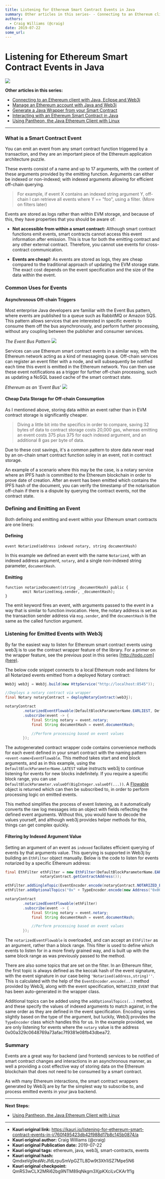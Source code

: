 ```yaml
---
title: Listening for Ethereum Smart Contract Events in Java
summary: Other articles in this series- - Connecting to an Ethereum client with Java, Eclipse and Web3j - Manage an Ethereum account with Java and Web3j - Generate a Java Wrapper from your Smart Contract - Interacting with an Ethereum Smart Contract in Java - Using Pantheon, the Java Ethereum Client with Linux What is a Smart Contract Event You can emit an event from any smart contract function triggered by a transaction, and they are an important piece of the Ethereum application architecture puzzle. Th
authors:
  - Craig Williams (@craig)
date: 2019-07-22
some_url: 
---
```


# Listening for Ethereum Smart Contract Events in Java

![](https://ipfs.infura.io/ipfs/QmeG7oWJ5J8ZHE2p22Ww3buyAxBgWfkNBTx8Xx761n7gsG)



**Other articles in this series:**
- [Connecting to an Ethereum client with Java, Eclipse and Web3j](https://kauri.io/article/b9eb647c47a546bc95693acc0be72546)
- [Manage an Ethereum account with Java and Web3j](https://kauri.io/article/925d923e12c543da9a0a3e617be963b4)
- [Generate a Java Wrapper from your Smart Contract](https://kauri.io/article/84475132317d4d6a84a2c42eb9348e4b)
- [Interacting with an Ethereum Smart Contract in Java](https://kauri.io/article/14dc434d11ef4ee18bf7d57f079e246e)
- [Using Pantheon, the Java Ethereum Client with Linux](https://kauri.io/article/276dd27f1458443295eea58403fd6965)

-------------------------------------------


### What is a Smart Contract Event

You can emit an event from any smart contract function triggered by a transaction, and they are an important piece of the Ethereum application architecture puzzle.

These events consist of a name and up to 17 arguments, with the content of these arguments provided by the emitting function.  Arguments can either be indexed or non-indexed; with indexed arguments allowing for efficient off-chain querying.

> For example, if event X contains an indexed string argument Y, off-chain I can retrieve all events where Y == "foo", using a filter. (More on filters later)

Events are stored as logs rather than within EVM storage, and because of this, they have properties that you should be aware of:

-   **Not accessible from within a smart contract:** Although smart contract functions emit events, smart contracts cannot access this event information after emission.  This is true for both the emitting contract and any other external contract. Therefore, you cannot use events for cross-contract communication.

-   **Events are cheap!:** As events are stored as logs, they are cheap compared to the traditional approach of updating the EVM storage state.  The exact cost depends on the event specification and the size of the data within the event.

### Common Uses for Events

#### Asynchronous Off-chain Triggers

Most enterprise Java developers are familiar with the Event Bus pattern, where events are published to a queue such as RabbitMQ or Amazon SQS.  This pattern allows services that are interested in specific events to consume them off the bus asynchronously, and perform further processing, without any coupling between the publisher and consumer services.

_The Event Bus Pattern_
![](https://api.dev2.kauri.io:443/ipfs/QmUwbWrK2kgPz2RpwghveWcgRQsH1BSiQhHtam6hFpxp1J)

Services can use Ethereum smart contract events in a similar way, with the Ethereum network acting as a kind of messaging queue.  Off-chain services can register an event filter with a node, and will subsequently be notified each time this event is emitted in the Ethereum network.  You can then use these event notifications as a trigger for further off-chain processing, such as updating a NoSQL based cache of the smart contract state.

_Ethereum as an 'Event Bus'_
![](https://api.dev2.kauri.io:443/ipfs/QmaMerpsdaU6xMT7QfJpfCa8ttZa9DuiGDrQaA7GzRiY9d)

#### Cheap Data Storage for Off-chain Consumption

As I mentioned above, storing data within an event rather than in EVM contract storage is significantly cheaper.

> Diving a little bit into the specifics in order to compare, saving 32 bytes of data to contract storage costs 20,000 gas, whereas emitting an event costs 375 plus 375 for each indexed argument, and an additional 8 gas per byte of data.

Due to these cost savings, it's a common pattern to store data never read by an on-chain smart contract function soley in an event, not in contract storage.

An example of a scenario where this may be the case, is a notary service where an IPFS hash is committed to the Ethereum blockchain in order to prove date of creation.  After an event has been emitted which contains the IPFS hash of the document, you can verify the timestamp of the notarisation off-chain if there is a dispute by querying the contract events, not the contract state.

### Defining and Emitting an Event

Both defining and emitting and event within your Ethereum smart contracts are one liners:

#### Defining

```
event Notarized(address indexed notary, string documentHash)
```

In this example we defined an event with the name `Notarized`, with an indexed address argument, `notary`,  and a single non-indexed string parameter, `documentHash`.

#### Emitting

```
function notarizeDocument(string _documentHash) public {
        emit Notarized(msg.sender, _documentHash);
}
```

The emit keyword fires an event, with arguments passed to the event in a way that is similar to function invocation.  Here, the notary address is set as the transaction sender address via `msg.sender`, and the `documentHash` is the same as the called function argument.

### Listening for Emitted Events with Web3j

By far the easiest way to listen for Ethereum smart contract events using web3j is to use the contract wrapper feature of the library.  For a primer on the wrapper feature, see the previous post in this series [http://todo.com](here).

The below code snippet connects to a local Ethereum node and listens for all Notarized events emitted from a deployed Notary contract:

```java
Web3j web3j = Web3j.build(new HttpService("http://localhost:8545"));

//Deploys a notary contract via wrapper
final Notary notaryContract = deployNotaryContract(web3j);

notaryContract
        .notarizedEventFlowable(DefaultBlockParameterName.EARLIEST, DefaultBlockParameterName.LATEST)
        .subscribe(event -> {
            final String notary = event.notary;
            final String documentHash = event.documentHash;

            //Perform processing based on event values
        });
```

The autogenerated contract wrapper code contains convenience methods for each event defined in your smart contract with the naming pattern `<event-name>EventFlowable`.  This method takes start and end block arguments, and as in this example, using the `DefaultBlockParameterName.LATEST` value instructs web3j to continue listening for events for new blocks indefinitely.  If you require a specific block range, you can use `DefaultBlockParameter.valueOf(BigInteger.valueOf(...))`.  A [Flowable](http://reactivex.io/RxJava/2.x/javadoc/io/reactivex/Flowable.html) object is returned which can then be subscribed to, in order to perform processing logic on emitted events.

This method simplifies the process of event listening, as it automatically converts the raw log messages into an object with fields reflecting the defined event arguments.  Without this, you would have to decode the values yourself, and although web3j provides helper methods for this, things can get complex quickly.

#### Filtering by Indexed Argument Value

Setting an argument of an event as `indexed` faciliates efficient querying of events by that arguments value.  This querying is supported in Web3j by building an `EthFilter` object manually.  Below is the code to listen for events notarized by a specific Ethereum address:

```java
final EthFilter ethFilter = new EthFilter(DefaultBlockParameterName.EARLIEST, DefaultBlockParameterName.LATEST,
                notaryContract.getContractAddress());

ethFilter.addSingleTopic(EventEncoder.encode(notaryContract.NOTARIZED_EVENT));
ethFilter.addOptionalTopics("0x" + TypeEncoder.encode(new Address("0x00a329c0648769a73afac7f9381e08fb43dbea72")));

notaryContract
        .notarizedEventFlowable(ethFilter)
        .subscribe(event -> {
            final String notary = event.notary;
            final String documentHash = event.documentHash;

            //Perform processing based on event values
        });
```

The `notarizedEventFlowable` is overloaded, and can accept an `EthFilter` as an argument, rather than a block range.  This filter is used to define which events to listen for in a more finely grained way, and is built up with the same block range as was previously passed to the method.

There are also some topics that are set on the filter.  In an Ethereum filter, the first topic is always defined as the keccak hash of the event signature, with the event signature in our case being `'Notarised(address,string)''`.  This is calculated with the help of the `EventEncoder.encode(..)` method provided by Web3j, along with the event specification, `NOTARIZED_EVENT` that has been auto-generated in the wrapper class.

Additional topics can be added using the `addOptionalTopics(..)` method, and these specify the values of indexed arguments to match against, in the same order as they are defined in the event specification.  Encoding varies slightly based on the type of the argument, but luckily, Web3j provides the `TypeEncoder` class which handles this for us.  In the example provided, we are only listening for events where the `notary` value is the address 0x00a329c0648769a73afac7f9381e08fb43dbea72.

### Summary
Events are a great way for backend (and frontend) services to be notified of smart contract changes and interactions in an asynchronous manner, as well a providing a cost effective way of storing data on the Ethereum blockchain that does not need to be consumed by a smart contract.

As with many Ethereum interactions, the smart contract wrappers generated by Web3j are by far the simplest way to subscribe to, and process emitted events in your java backend.


-------------------------------------------

**Next Steps:**
- [Using Pantheon, the Java Ethereum Client with Linux](https://kauri.io/article/276dd27f1458443295eea58403fd6965)



---

- **Kauri original link:** https://kauri.io/listening-for-ethereum-smart-contract-events-in-j/760f495423db42f988d17b8c145b0874/a
- **Kauri original author:** Craig Williams (@craig)
- **Kauri original Publication date:** 2019-07-22
- **Kauri original tags:** ethereum, java, web3j, smart-contracts, events
- **Kauri original hash:** QmdxeVg9eaWcJfdLrpuSmVpGZTL8Dw9t3Xh1iSZ7Mpe5N6
- **Kauri original checkpoint:** QmRS3wCLX2MRi62bg9NTM89qNkgm3XjpKXciLvCKAr1f1g




